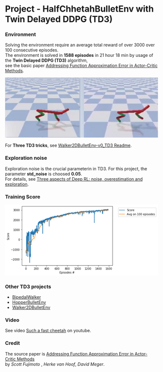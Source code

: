 # Project - HalfChhetahBulletEnv with Twin Delayed DDPG (TD3)

### Environment  

Solving the environment require an average total reward of over 3000 over 100 consecutive episodes.    
The environment is solved in __1588 episodes__ in 21 hour 18 min by usage of the __Twin Delayed DDPG (TD3)__ algorithm,    
see the basic paper [Addressing Function Approximation Error in Actor-Critic Methods](https://arxiv.org/abs/1802.09477).    

![](images/hc_images.png)

For __Three TD3 tricks__, see [Walker2DBulletEnv-v0_TD3 Readme](https://github.com/Rafael1s/Deep-Reinforcement-Learning-Algorithms/edit/master/Walker2DBulletEnv-v0_TD3/README.md).

### Exploration noise

Exploration noise is the crucial parameterin in TD3. For this project, the parameter **std_noise** is choosed **0.05**.      
For details, see [Three aspects of Deep RL: noise, overestimation and exploration](https://towardsdatascience.com/three-aspects-of-deep-rl-noise-overestimation-and-exploration-122ffb4bb92b).    

### Training Score

![](images/plot_HalfCheetah_1588epis_sc3000.png)

### Other TD3 projects

* [BipedalWalker](https://github.com/Rafael1s/Deep-Reinforcement-Learning-Algorithms/tree/master/BipedalWalker-TwinDelayed-DDPG%20(TD3))
* [HopperBulletEnv](https://github.com/Rafael1s/Deep-Reinforcement-Learning-Algorithms/tree/master/HopperBulletEnv_v0-TD3)
* [Walker2DBulletEnv](https://github.com/Rafael1s/Deep-Reinforcement-Learning-Algorithms/tree/master/Walker2DBulletEnv-v0_TD3)

### Video
See video [Such a fast cheetah](https://www.youtube.com/watch?v=Q-FchLEZKRk) on youtube.

### Credit

The source paper is [Addressing Function Approximation Error in Actor-Critic Methods](https://arxiv.org/abs/1802.09477)  
by _Scott Fujimoto_ , _Herke van Hoof_, _David Meger_.
